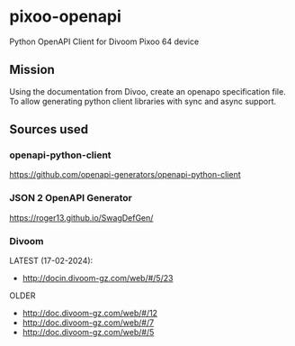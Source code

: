 # pixoo-openapi
Python OpenAPI Client for Divoom Pixoo 64 device

## Mission
Using the documentation from Divoo, create an openapo specification file. 
To allow generating python client libraries with sync and async support.

## Sources used

### openapi-python-client
https://github.com/openapi-generators/openapi-python-client

### JSON 2 OpenAPI Generator
https://roger13.github.io/SwagDefGen/

### Divoom
LATEST (17-02-2024):

* http://docin.divoom-gz.com/web/#/5/23

OLDER
* http://doc.divoom-gz.com/web/#/12
* http://doc.divoom-gz.com/web/#/7
* http://doc.divoom-gz.com/web/#/5

